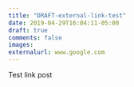```yaml
---
title: "DRAFT-external-link-test"
date: 2019-04-29T16:04:11-05:00
draft: true
comments: false
images:
externalurl: www.google.com
---
```

Test link post
